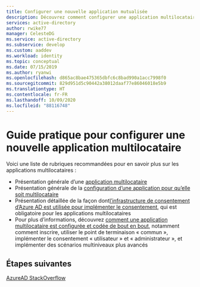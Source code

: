 ```yaml
---
title: Configurer une nouvelle application mutualisée
description: Découvrez comment configurer une application multilocataire et comment les applications multilocataires fonctionnent
services: active-directory
author: rwike77
manager: CelesteDG
ms.service: active-directory
ms.subservice: develop
ms.custom: aaddev
ms.workload: identity
ms.topic: conceptual
ms.date: 07/15/2019
ms.author: ryanwi
ms.openlocfilehash: d865ac8bae475365dbfc6c8bad990a1acc7998f0
ms.sourcegitcommit: 829d951d5c90442a38012daaf77e86046018e5b9
ms.translationtype: HT
ms.contentlocale: fr-FR
ms.lasthandoff: 10/09/2020
ms.locfileid: "88116748"
---
```

# <a name="how-to-configure-a-new-multi-tenant-application"></a>Guide pratique pour configurer une nouvelle application multilocataire

Voici une liste de rubriques recommandées pour en savoir plus sur les applications multilocataires :

- Présentation générale d’une [application multilocataire](./developer-glossary.md#multi-tenant-application)
- Présentation générale de la [configuration d’une application pour qu’elle soit multilocataire](./howto-convert-app-to-be-multi-tenant.md)
- Présentation détaillée de la façon dont[l’infrastructure de consentement d’Azure AD est utilisée pour implémenter le consentement](./quickstart-register-app.md), qui est obligatoire pour les applications multilocataires
- Pour plus d’informations, découvrez [comment une application multilocataire est configurée et codée de bout en bout](./howto-convert-app-to-be-multi-tenant.md), notamment comment inscrire, utiliser le point de terminaison « commun », implémenter le consentement « utilisateur » et « administrateur », et implémenter des scénarios multiniveaux plus avancés

## <a name="next-steps"></a>Étapes suivantes
[AzureAD StackOverflow](https://stackoverflow.com/questions/tagged/azure-active-directory)